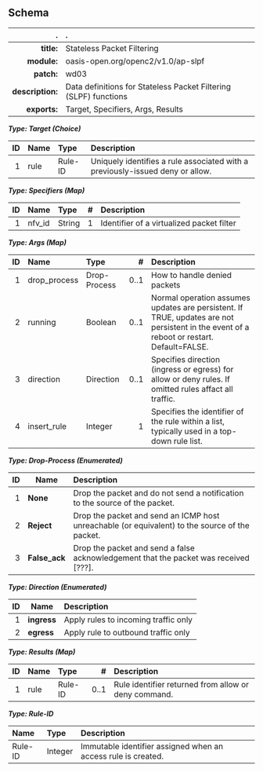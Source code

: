 <!-- Generated from schema\slpf-wd03.jadn, Mon Aug 20 12:12:54 2018-->
## Schema
| . | . |
| ---: | :--- |
| **title:** | Stateless Packet Filtering |
| **module:** | oasis-open.org/openc2/v1.0/ap-slpf |
| **patch:** | wd03 |
| **description:** | Data definitions for Stateless Packet Filtering (SLPF) functions |
| **exports:** | Target, Specifiers, Args, Results |

**_Type: Target (Choice)_**

| ID | Name | Type | Description |
| ---: | :--- | :--- | :--- |
| 1 | rule | Rule-ID | Uniquely identifies a rule associated with a previously-issued deny or allow. |

**_Type: Specifiers (Map)_**

| ID | Name | Type | # | Description |
| ---: | :--- | :--- | ---: | :--- |
| 1 | nfv_id | String | 1 | Identifier of a virtualized packet filter |

**_Type: Args (Map)_**

| ID | Name | Type | # | Description |
| ---: | :--- | :--- | ---: | :--- |
| 1 | drop_process | Drop-Process | 0..1 | How to handle denied packets |
| 2 | running | Boolean | 0..1 | Normal operation assumes updates are persistent. If TRUE, updates are not persistent in the event of a reboot or restart.  Default=FALSE. |
| 3 | direction | Direction | 0..1 | Specifies direction (ingress or egress) for allow or deny rules. If omitted rules affact all traffic. |
| 4 | insert_rule | Integer | 1 | Specifies the identifier of the rule within a list, typically used in a top-down rule list. |

**_Type: Drop-Process (Enumerated)_**

| ID | Name | Description |
| ---: | --- | :--- |
| 1 | **None** | Drop the packet and do not send a notification to the source of the packet. |
| 2 | **Reject** | Drop the packet and send an ICMP host unreachable (or equivalent) to the source of the packet. |
| 3 | **False_ack** | Drop the packet and send a false acknowledgement that the packet was received [???]. |

**_Type: Direction (Enumerated)_**

| ID | Name | Description |
| ---: | --- | :--- |
| 1 | **ingress** | Apply rules to incoming traffic only |
| 2 | **egress** | Apply rule to outbound traffic only |

**_Type: Results (Map)_**

| ID | Name | Type | # | Description |
| ---: | :--- | :--- | ---: | :--- |
| 1 | rule | Rule-ID | 0..1 | Rule identifier returned from allow or deny command. |

**_Type: Rule-ID_**

| Name | Type | Description |
| :--- | :--- | :--- |
| Rule-ID | Integer | Immutable identifier assigned when an access rule is created. |
